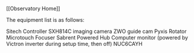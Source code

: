 
[[Observatory Home]]

The equipment list is as follows:

Sitech Controller
SXH814C imaging camera
ZWO guide cam
Pyxis Rotator
Microtouch Focuser
Sabrent Powered Hub
Computer monitor (powered by Victron inverter during setup time, then off)
NUC6CAYH